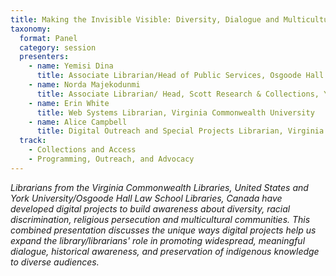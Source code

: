 ```yaml
---
title: Making the Invisible Visible: Diversity, Dialogue and Multicultural Awareness Through Digital Projects
taxonomy:
  format: Panel
  category: session
  presenters:
    - name: Yemisi Dina
	  title: Associate Librarian/Head of Public Services, Osgoode Hall Law School, York University
	- name: Norda Majekodunmi
	  title: Associate Librarian/ Head, Scott Research & Collections, York University Libraries
	- name: Erin White
	  title: Web Systems Librarian, Virginia Commonwealth University
	- name: Alice Campbell
	  title: Digital Outreach and Special Projects Librarian, Virginia Commonwealth University (cannot attend, but is a co-author)
  track: 
	- Collections and Access
	- Programming, Outreach, and Advocacy
---
```

_Librarians from the Virginia Commonwealth Libraries, United States and York University/Osgoode Hall Law School Libraries, Canada have developed digital projects to build awareness about diversity, racial discrimination, religious persecution and multicultural communities. This combined presentation discusses the unique ways digital projects help us expand the library/librarians' role in promoting widespread, meaningful dialogue, historical awareness, and preservation of indigenous knowledge to diverse audiences._

